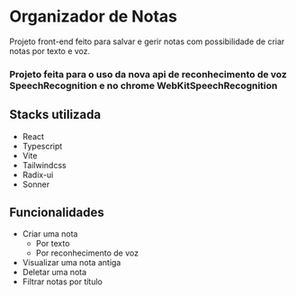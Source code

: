 
# Organizador de Notas

Projeto front-end feito para salvar e gerir notas com possibilidade de criar notas por texto e voz.

### Projeto feita para o uso da nova api de reconhecimento de voz SpeechRecognition e no chrome WebKitSpeechRecognition


## Stacks utilizada

- React
- Typescript
- Vite
- Tailwindcss
- Radix-ui
- Sonner

## Funcionalidades


- Criar uma nota
    - Por texto
    - Por reconhecimento de voz
- Visualizar uma nota antiga
- Deletar uma nota
- Filtrar notas por título


